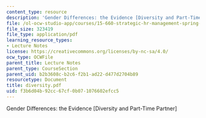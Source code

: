 ```yaml
---
content_type: resource
description: 'Gender Differences: the Evidence [Diversity and Part-Time Partner]'
file: /ol-ocw-studio-app/courses/15-660-strategic-hr-management-spring-2003/f3b6d04b92cc67cf0b071076602efcc5_diversity.pdf
file_size: 323419
file_type: application/pdf
learning_resource_types:
- Lecture Notes
license: https://creativecommons.org/licenses/by-nc-sa/4.0/
ocw_type: OCWFile
parent_title: Lecture Notes
parent_type: CourseSection
parent_uid: b2b3608c-b2c6-f2b1-ad22-d477d2704b89
resourcetype: Document
title: diversity.pdf
uid: f3b6d04b-92cc-67cf-0b07-1076602efcc5
---
```

Gender Differences: the Evidence [Diversity and Part-Time Partner]